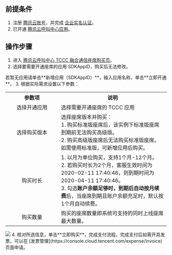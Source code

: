 [](id:ronghe)
## 前提条件
1. 注册 [腾讯云账号](https://cloud.tencent.com/document/product/378/17985)，并完成 [企业实名认证](https://cloud.tencent.com/document/product/378/10496)。
2. 已开通 [腾讯云呼叫中心应用](https://cloud.tencent.com/document/product/679/48028)。

## 操作步骤
1. 进入 [腾讯云呼叫中心 TCCC 融合通信座席购买页](https://buy.cloud.tencent.com/ccc_seat)。
2. 选择要需要开通座席的应用 SDKAppID，购买后无法修改。
  <dx-alert infotype="explain" title="">
若暂无应用请单击**新增应用（SDKAppID）**，输入应用名称，单击**立即开通**。
</dx-alert>
3. 根据实际需求设置以下参数：
<table>
   <tr>
      <th width="150px" style="text-align:center">参数项</td>
      <th width="0px" style="text-align:center">说明</td>
   </tr>
   <tr>
      <td style="text-align:center">选择开通应用</td>
      <td >选择需要开通座席的 TCCC 应用</td>
   </tr>
   <tr>
      <td style="text-align:center">选择购买版本</td>
      <td>选择座席版本并购买：<br>1. 购买标准版座席后，该实例下标准版座席到期前无法购买高级版。<br>2. 购买高级版座席后无法购买标准版座席。如需使用标准版，可新增应用后购买。
</td>
   </tr>
   <tr>
      <td style="text-align:center">购买时长</td>
      <td>1. 以月为单位购买，支持1个月-12个月。</br>2. 若购买时长为2个月，客服生效时间为2020-02-11 17:40:46，则到期时间为2020-04-11 17:40:46。</br>3. 勾选<b>账户余额足够时，到期后自动按月续费</b>后，当座席到期且账户余额充足时，默认按1个月自动续费。</td>
   </tr>
   <tr>
      <td style="text-align:center">购买数量</td>
      <td>购买的座席数量即系统可支持的同时上线座席最大数量。</td>
   </tr>
</table>
<img src="https://qcloudimg.tencent-cloud.cn/raw/b9b1f5135b34bc54df85aa5f5366e7fd.png" />
4. 核对所选信息，单击**立即购买**，完成支付流程。完成支付后如需开具发票，可以在 [发票管理](https://console.cloud.tencent.com/expense/invoice) 页面申请。
